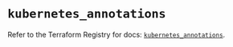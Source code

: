 # `kubernetes_annotations`

Refer to the Terraform Registry for docs: [`kubernetes_annotations`](https://registry.terraform.io/providers/hashicorp/kubernetes/2.27.0/docs/resources/annotations).
